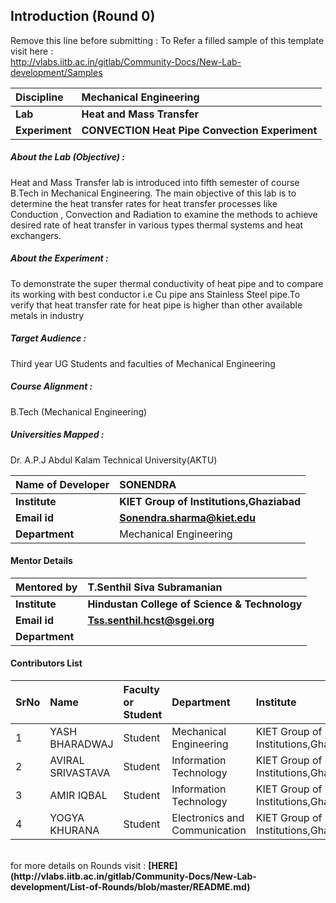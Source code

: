 ## Introduction (Round 0)

Remove this line before submitting : To Refer a filled sample of this template visit here : <br> http://vlabs.iitb.ac.in/gitlab/Community-Docs/New-Lab-development/Samples
<br>

<b>Discipline | <b>Mechanical Engineering
:--|:--|
<b> Lab | <b> Heat and Mass Transfer
<b> Experiment|     <b> CONVECTION Heat Pipe Convection Experiment

<h5> About the Lab (Objective) : </h5>

Heat and Mass Transfer lab is introduced into fifth semester of course B.Tech in Mechanical Engineering. The main objective of this lab is to determine the heat transfer rates for  heat transfer processes like Conduction , Convection and Radiation to examine the methods to achieve desired rate of heat transfer in various types thermal systems and heat exchangers.

<h5> About the Experiment : </h5>

To demonstrate the super thermal conductivity of heat pipe and to compare its working with best conductor i.e Cu pipe ans Stainless Steel pipe.To verify that heat transfer rate for heat pipe is higher than other available metals in industry

<h5> Target Audience : </h5>

Third year UG  Students and faculties of Mechanical Engineering

<h5> Course Alignment : </h5>

B.Tech (Mechanical Engineering)

<h5> Universities Mapped : </h5>

Dr. A.P.J Abdul Kalam Technical University(AKTU)

<b>Name of Developer | <b> SONENDRA
:--|:--|
<b> Institute | <b> KIET Group of Institutions,Ghaziabad
<b> Email id|     <b> Sonendra.sharma@kiet.edu
<b> Department | Mechanical Engineering

#### Mentor Details

<b>Mentored by | <b> T.Senthil Siva Subramanian
:--|:--|
<b> Institute | <b> Hindustan College of Science & Technology
<b> Email id|     <b> Tss.senthil.hcst@sgei.org
<b> Department | 

#### Contributors List

SrNo | Name | Faculty or Student | Department| Institute | Email id
:--|:--|:--|:--|:--|:--|
1 | YASH BHARADWAJ | Student | Mechanical Engineering | KIET Group of Institutions,Ghaziabad | bhardwajyash001@gmail.com
2 | AVIRAL SRIVASTAVA | Student | Information Technology | KIET Group of Institutions,Ghaziabad | avisrivastava104@gmail.com
3 | AMIR IQBAL | Student | Information Technology | KIET Group of Institutions,Ghaziabad | amireripmav786@gmail.com
4 | YOGYA KHURANA | Student | Electronics and Communication | KIET Group of Institutions,Ghaziabad | khurana.yogya05@gmail.com


<br>
for more details on Rounds visit : <b> [HERE](http://vlabs.iitb.ac.in/gitlab/Community-Docs/New-Lab-development/List-of-Rounds/blob/master/README.md) </b>
